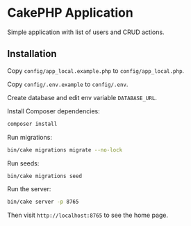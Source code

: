 # CakePHP Application

Simple application with list of users and CRUD actions.

## Installation

Copy `config/app_local.example.php` to `config/app_local.php`.

Copy `config/.env.example` to `config/.env`.

Create database and edit env variable `DATABASE_URL`.

Install Composer dependencies:

```bash
composer install
```

Run migrations:

```bash
bin/cake migrations migrate --no-lock
```

Run seeds:

```bash
bin/cake migrations seed
```

Run the server:

```bash
bin/cake server -p 8765
```

Then visit `http://localhost:8765` to see the home page.
